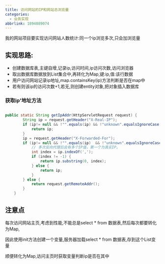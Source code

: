 ```yaml
---
title: 访问网站的IP和网站总浏览量
categories:
  - 业务实现
abbrlink: 1894089074
---
```



我的网站项目要实现访问网站人数统计:同一个ip浏览多次,只会加浏览量
<!--more-->
## 实现思路:

- 创建数据库表,主键自增,记录ip,访问时间,ip访问次数,访问浏览器
- 取出数据库数据放到List集合中,再转化为Map,键:ip,值:该行数据
- 用户访问网站记录ip地址,map.containsKey(ip)方法判断是否在map中
- 若有则该ip的访问次数+1,若无,则创建entity对象,把对象插入数据库

### 获取ip'地址方法

```java

public static String getIpAddr(HttpServletRequest request) {
        String ip = request.getHeader("X-Real-IP");
        if (ip!= null && !"".equals(ip) && !"unknown".equalsIgnoreCase(ip)) {
            return ip;
        }
        ip = request.getHeader("X-Forwarded-For");
        if (ip!= null && !"".equals(ip)  && !"unknown".equalsIgnoreCase(ip)) {
            // 多次反向代理后会有多个IP值，第一个为真实IP。
            int index = ip.indexOf(',');
            if (index != -1) {
                return ip.substring(0, index);
            } else {
                return ip;
            }
        } else {
            return request.getRemoteAddr();
        }
    }
```

## 注意点

每次访问网站主页,考虑到性能,不能总是select * from 数据表,然后每次都要转化为Map,

因此使用init方法创建一个变量,服务器加载select * from 数据表,存到这个List变量

顺便转化为Map,访问主页时获取变量判断ip是否在其中

